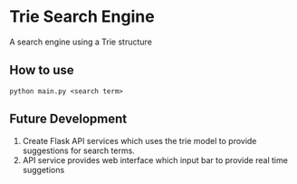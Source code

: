 # Trie Search Engine
A search engine using a Trie structure

## How to use 

```python main.py <search term>```


## Future Development

1. Create Flask API services which uses the trie model to 
    provide suggestions for search terms.
2. API service provides web interface which input bar to provide 
real time suggetions